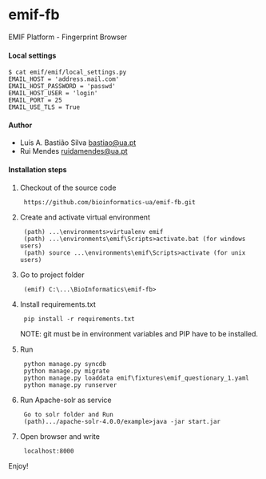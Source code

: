 emif-fb
=======

EMIF Platform - Fingerprint Browser 


#### Local settings

    $ cat emif/emif/local_settings.py
    EMAIL_HOST = 'address.mail.com'
    EMAIL_HOST_PASSWORD = 'passwd'
    EMAIL_HOST_USER = 'login'
    EMAIL_PORT = 25
    EMAIL_USE_TLS = True


#### Author

 * Luís A. Bastião Silva <bastiao@ua.pt>
 * Rui Mendes <ruidamendes@ua.pt>


#### Installation steps

1. Checkout of the source code


        https://github.com/bioinformatics-ua/emif-fb.git

2. Create and activate virtual environment


        (path) ...\environments>virtualenv emif
        (path) ...\environments\emif\Scripts>activate.bat (for windows users)
        (path) source ...\environments\emif\Scripts>activate (for unix users)

3. Go to project folder
    
        (emif) C:\...\BioInformatics\emif-fb>   
    
4. Install requirements.txt


        pip install -r requirements.txt

    NOTE: git must be in environment variables and PIP have to be installed.

5. Run


        python manage.py syncdb
        python manage.py migrate
        python manage.py loaddata emif\fixtures\emif_questionary_1.yaml
        python manage.py runserver

6. Run Apache-solr as service


        Go to solr folder and Run
        (path).../apache-solr-4.0.0/example>java -jar start.jar

7. Open browser and write


        localhost:8000


 Enjoy!
